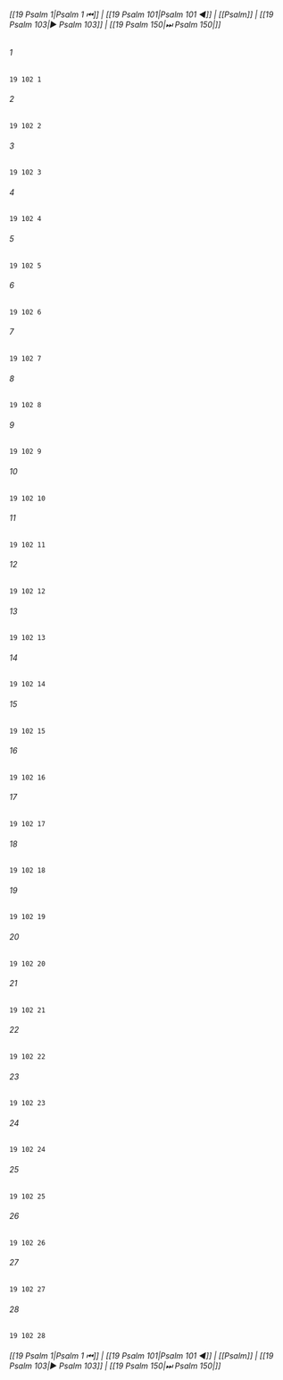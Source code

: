 
###### [[19 Psalm 1|Psalm 1 ⏮]] | [[19 Psalm 101|Psalm 101 ◀]] | [[Psalm]] | [[19 Psalm 103|▶ Psalm 103]] | [[19 Psalm 150|⏭ Psalm 150|]]

###### 1
``` verse
19 102 1 
```
###### 2
``` verse
19 102 2 
```
###### 3
``` verse
19 102 3 
```
###### 4
``` verse
19 102 4 
```
###### 5
``` verse
19 102 5 
```
###### 6
``` verse
19 102 6 
```
###### 7
``` verse
19 102 7 
```
###### 8
``` verse
19 102 8 
```
###### 9
``` verse
19 102 9 
```
###### 10
``` verse
19 102 10 
```
###### 11
``` verse
19 102 11 
```
###### 12
``` verse
19 102 12 
```
###### 13
``` verse
19 102 13 
```
###### 14
``` verse
19 102 14 
```
###### 15
``` verse
19 102 15 
```
###### 16
``` verse
19 102 16 
```
###### 17
``` verse
19 102 17 
```
###### 18
``` verse
19 102 18 
```
###### 19
``` verse
19 102 19 
```
###### 20
``` verse
19 102 20 
```
###### 21
``` verse
19 102 21 
```
###### 22
``` verse
19 102 22 
```
###### 23
``` verse
19 102 23 
```
###### 24
``` verse
19 102 24 
```
###### 25
``` verse
19 102 25 
```
###### 26
``` verse
19 102 26 
```
###### 27
``` verse
19 102 27 
```
###### 28
``` verse
19 102 28 
```

###### [[19 Psalm 1|Psalm 1 ⏮]] | [[19 Psalm 101|Psalm 101 ◀]] | [[Psalm]] | [[19 Psalm 103|▶ Psalm 103]] | [[19 Psalm 150|⏭ Psalm 150|]]

